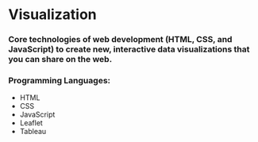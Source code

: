 # Visualization

### Core technologies of web development (HTML, CSS, and JavaScript) to create new, interactive data visualizations that you can share on the web.

### Programming Languages:
* HTML
* CSS
* JavaScript
* Leaflet
* Tableau

